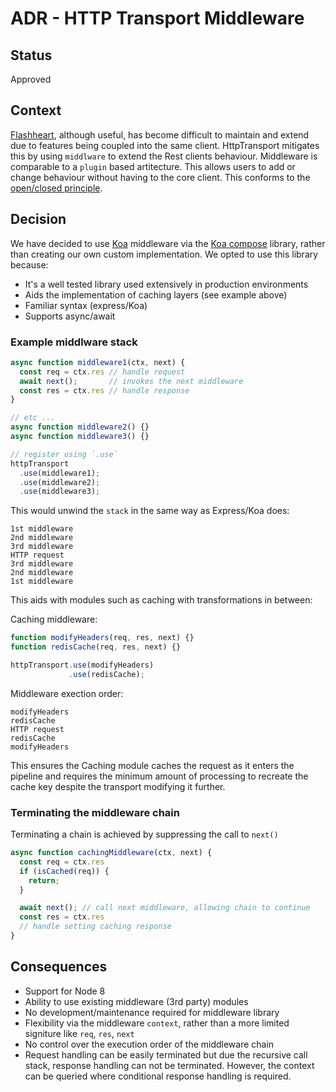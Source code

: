 # ADR - HTTP Transport Middleware

## Status
Approved

## Context

[Flashheart](https://github.com/bbc/flashheart), although useful, has become difficult to maintain and extend due to features being coupled into the same client. HttpTransport mitigates this by using `middlware` to extend the Rest clients behaviour. Middleware is comparable to a `plugin` based artitecture. This allows users to add or change behaviour without having to the core client. This conforms to the [open/closed principle](https://en.wikipedia.org/wiki/Open/closed_principle). 

## Decision

We have decided to use [Koa](https://github.com/koajs/koa) middleware via the [Koa compose](https://github.com/koajs/compose) library, rather than creating our own custom implementation. We opted to use this library because:

* It's a well tested library used extensively in production environments
* Aids the implementation of caching layers (see example above)
* Familiar syntax (express/Koa)
* Supports async/await

### Example middlware stack
```js
async function middleware1(ctx, next) {
  const req = ctx.res // handle request 
  await next();       // invokes the next middleware
  const res = ctx.res // handle response
}

// etc ...
async function middleware2() {}
async function middleware3() {}

// register using `.use` 
httpTransport
  .use(middleware1); 
  .use(middleware2); 
  .use(middleware3); 
```

This would unwind the `stack` in the same way as Express/Koa does:

```
1st middleware
2nd middleware
3rd middleware
HTTP request
3rd middleware
2nd middleware
1st middleware
```

This aids with modules such as caching with transformations in between:

Caching middleware:
```js
function modifyHeaders(req, res, next) {}
function redisCache(req, res, next) {}

httpTransport.use(modifyHeaders)
             .use(redisCache);
```

Middleware exection order:
```
modifyHeaders
redisCache
HTTP request
redisCache
modifyHeaders
```

This ensures the Caching module caches the request as it enters the pipeline and requires the minimum amount of processing to recreate the cache key despite the transport modifying it further.

### Terminating the middleware chain

Terminating a chain is achieved by suppressing the call to `next()`
```js
async function cachingMiddleware(ctx, next) {
  const req = ctx.res 
  if (isCached(req)) {
    return;
  }

  await next(); // call next middleware, allowing chain to continue     
  const res = ctx.res   
  // handle setting caching response
}
```

## Consequences

* Support for Node 8
* Ability to use existing middleware (3rd party) modules 
* No development/maintenance required for middleware library
* Flexibility via the middleware `context`, rather than a more limited signiture like `req`, `res`, `next`
* No control over the execution order of the middleware chain
* Request handling can be easily terminated but due the recursive call stack, response handling can not be terminated. However, the context can be queried where conditional response handling is required.   

